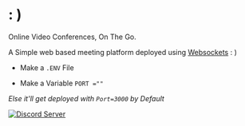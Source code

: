 # : )

Online Video Conferences, On The Go.

A Simple web based meeting platform deployed using [Websockets](https://socket.io/) : )


- Make a `.ENV` File

- Make a Variable `PORT =""`

_Else it'll get deployed with `Port=3000` by Default_

  <a href="https://discord.gg/P9gGZaXWGR">
    <img src="https://discordapp.com/api/guilds/913750761924591666/widget.png?style=shield" alt="Discord Server">
  </a>
